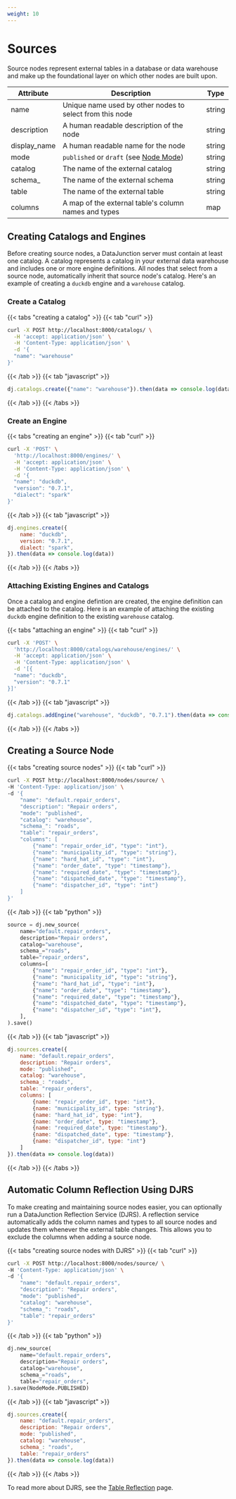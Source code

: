 ```yaml
---
weight: 10
---
```


# Sources

Source nodes represent external tables in a database or data warehouse and make up the foundational layer on which other nodes
are built upon.

| Attribute    | Description                                                                                 | Type   |
|--------------|---------------------------------------------------------------------------------------------|--------|
| name         | Unique name used by other nodes to select from this node                                    | string |
| description  | A human readable description of the node                                                    | string |
| display_name | A human readable name for the node                                                          | string |
| mode         | `published` or `draft` (see [Node Mode](../../../dj-concepts/node-dependencies/#node-mode)) | string |
| catalog      | The name of the external catalog                                                            | string |
| schema_      | The name of the external schema                                                             | string |
| table        | The name of the external table                                                              | string |
| columns      | A map of the external table's column names and types                                        | map    |

## Creating Catalogs and Engines

Before creating source nodes, a DataJunction server must contain at least one catalog. A catalog represents a catalog in
your external data warehouse and includes one or more engine definitions. All nodes that select from a source node,
automatically inherit that source node's catalog. Here's an example of creating a `duckdb` engine and a `warehouse` catalog.

### Create a Catalog

{{< tabs "creating a catalog" >}}
{{< tab "curl" >}}
```sh
curl -X POST http://localhost:8000/catalogs/ \
  -H 'accept: application/json' \
  -H 'Content-Type: application/json' \
  -d '{
  "name": "warehouse"
}'
```
{{< /tab >}}
{{< tab "javascript" >}}
```js
dj.catalogs.create({"name": "warehouse"}).then(data => console.log(data))
```
{{< /tab >}}
{{< /tabs >}}

### Create an Engine

{{< tabs "creating an engine" >}}
{{< tab "curl" >}}
```sh
curl -X 'POST' \
  'http://localhost:8000/engines/' \
  -H 'accept: application/json' \
  -H 'Content-Type: application/json' \
  -d '{
  "name": "duckdb",
  "version": "0.7.1",
  "dialect": "spark"
}'
```
{{< /tab >}}
{{< tab "javascript" >}}
```js
dj.engines.create({
    name: "duckdb",
    version: "0.7.1",
    dialect: "spark",
}).then(data => console.log(data))
```
{{< /tab >}}
{{< /tabs >}}

### Attaching Existing Engines and Catalogs

Once a catalog and engine defintion are created, the engine definition can be attached to the catalog.
Here is an example of attaching the existing `duckdb` engine definition to the existing `warehouse` catalog.

{{< tabs "attaching an engine" >}}
{{< tab "curl" >}}
```sh
curl -X 'POST' \
  'http://localhost:8000/catalogs/warehouse/engines/' \
  -H 'accept: application/json' \
  -H 'Content-Type: application/json' \
  -d '[{
  "name": "duckdb",
  "version": "0.7.1"
}]'
```
{{< /tab >}}
{{< tab "javascript" >}}
```js
dj.catalogs.addEngine("warehouse", "duckdb", "0.7.1").then(data => console.log(data))
```
{{< /tab >}}
{{< /tabs >}}

## Creating a Source Node

{{< tabs "creating source nodes" >}}
{{< tab "curl" >}}
```sh
curl -X POST http://localhost:8000/nodes/source/ \
-H 'Content-Type: application/json' \
-d '{
    "name": "default.repair_orders",
    "description": "Repair orders",
    "mode": "published",
    "catalog": "warehouse",
    "schema_": "roads",
    "table": "repair_orders",
    "columns": [
        {"name": "repair_order_id", "type": "int"},
        {"name": "municipality_id", "type": "string"},
        {"name": "hard_hat_id", "type": "int"},
        {"name": "order_date", "type": "timestamp"},
        {"name": "required_date", "type": "timestamp"},
        {"name": "dispatched_date", "type": "timestamp"},
        {"name": "dispatcher_id", "type": "int"}
    ]
}'
```
{{< /tab >}}
{{< tab "python" >}}

```py
source = dj.new_source(
    name="default.repair_orders",
    description="Repair orders",
    catalog="warehouse",
    schema_="roads",
    table="repair_orders",
    columns=[
        {"name": "repair_order_id", "type": "int"},
        {"name": "municipality_id", "type": "string"},
        {"name": "hard_hat_id", "type": "int"},
        {"name": "order_date", "type": "timestamp"},
        {"name": "required_date", "type": "timestamp"},
        {"name": "dispatched_date", "type": "timestamp"},
        {"name": "dispatcher_id", "type": "int"},
    ],
).save()
```
{{< /tab >}}
{{< tab "javascript" >}}
```js
dj.sources.create({
    name: "default.repair_orders",
    description: "Repair orders",
    mode: "published",
    catalog: "warehouse",
    schema_: "roads",
    table: "repair_orders",
    columns: [
        {name: "repair_order_id", type: "int"},
        {name: "municipality_id", type: "string"},
        {name: "hard_hat_id", type: "int"},
        {name: "order_date", type: "timestamp"},
        {name: "required_date", type: "timestamp"},
        {name: "dispatched_date", type: "timestamp"},
        {name: "dispatcher_id", type: "int"}
    ]
}).then(data => console.log(data))
```
{{< /tab >}}
{{< /tabs >}}

## Automatic Column Reflection Using DJRS

To make creating and maintaining source nodes easier, you can optionally run a DataJunction Reflection Service (DJRS). A reflection
service automatically adds the column names and types to all source nodes and updates them whenever the external table changes. This allows
you to exclude the columns when adding a source node.

{{< tabs "creating source nodes with DJRS" >}}
{{< tab "curl" >}}
```sh
curl -X POST http://localhost:8000/nodes/source/ \
-H 'Content-Type: application/json' \
-d '{
    "name": "default.repair_orders",
    "description": "Repair orders",
    "mode": "published",
    "catalog": "warehouse",
    "schema_": "roads",
    "table": "repair_orders"
}'
```
{{< /tab >}}
{{< tab "python" >}}

```py
dj.new_source(
    name="default.repair_orders",
    description="Repair orders",
    catalog="warehouse",
    schema_="roads",
    table="repair_orders",
).save(NodeMode.PUBLISHED)
```
{{< /tab >}}
{{< tab "javascript" >}}
```js
dj.sources.create({
    name: "default.repair_orders",
    description: "Repair orders",
    mode: "published",
    catalog: "warehouse",
    schema_: "roads",
    table: "repair_orders"
}).then(data => console.log(data))
```
{{< /tab >}}
{{< /tabs >}}

To read more about DJRS, see the [Table Reflection](../../../dj-concepts/table-reflection/) page.
